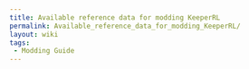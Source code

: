 ```yaml
---
title: Available reference data for modding KeeperRL
permalink: Available_reference_data_for_modding_KeeperRL/
layout: wiki
tags:
 - Modding Guide
---
```



